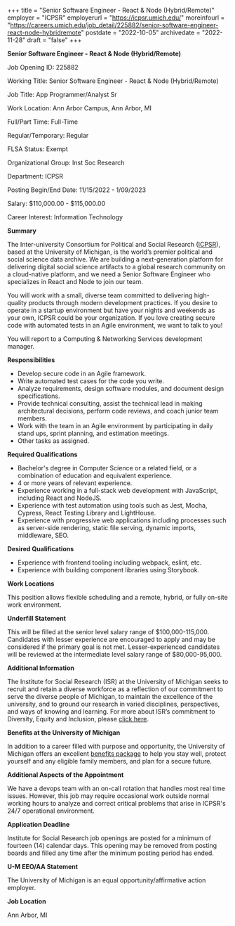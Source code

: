 +++
title = "Senior Software Engineer - React & Node (Hybrid/Remote)"
employer = "ICPSR"
employerurl = "https://icpsr.umich.edu/"
moreinfourl = "https://careers.umich.edu/job_detail/225882/senior-software-engineer-react-node-hybridremote"
postdate = "2022-10-05"
archivedate = "2022-11-28"
draft = "false"
+++

**Senior Software Engineer - React & Node (Hybrid/Remote)**


Job Opening ID: 225882

Working Title: Senior Software Engineer - React & Node (Hybrid/Remote)

Job Title: App Programmer/Analyst Sr

Work Location: Ann Arbor Campus, Ann Arbor, MI

Full/Part Time: Full-Time

Regular/Temporary: Regular

FLSA Status: Exempt

Organizational Group: Inst Soc Research

Department: ICPSR

Posting Begin/End Date:
11/15/2022 - 1/09/2023

Salary: $110,000.00 - $115,000.00

Career Interest: Information Technology

**Summary**

The Inter-university Consortium for Political and Social Research ([ICPSR](https://www.icpsr.umich.edu)), based at the University of Michigan, is the world’s premier political and social science data archive.  We are building a next-generation platform for delivering digital social science artifacts to a global research community on a cloud-native platform, and we need a Senior Software Engineer who specializes in React and Node to join our team.

You will work with a small, diverse team committed to delivering high-quality products through modern development practices. If you desire to operate in a startup environment but have your nights and weekends as your own, ICPSR could be your organization. If you love creating secure code with automated tests in an Agile environment, we want to talk to you! 

You will report to a Computing & Networking Services development manager.

**Responsibilities**

- Develop secure code in an Agile framework.
- Write automated test cases for the code you write.
- Analyze requirements, design software modules, and document design specifications.
- Provide technical consulting, assist the technical lead in making architectural decisions, perform code reviews, and coach junior team members.
- Work with the team in an Agile environment by participating in daily stand ups, sprint planning, and estimation meetings.
- Other tasks as assigned.

**Required Qualifications**

- Bachelor's degree in Computer Science or a related field, or a combination of education and equivalent experience.
- 4 or more years of relevant experience.
- Experience working in a full-stack web development with JavaScript, including React and NodeJS.
- Experience with test automation using tools such as Jest, Mocha, Cypress, React Testing Library and LightHouse.
- Experience with progressive web applications including processes such as server-side rendering, static file serving, dynamic imports, middleware, SEO.

**Desired Qualifications**

- Experience with frontend tooling including webpack, eslint, etc.
- Experience with building component libraries using Storybook.

**Work Locations**

This position allows flexible scheduling and a remote, hybrid, or fully on-site work environment.

**Underfill Statement**

This will be filled at the senior level salary range of $100,000-115,000. Candidates with lesser experience are encouraged to apply and may be considered if the primary goal is not met. Lesser-experienced candidates will be reviewed at the intermediate level salary range of $80,000-95,000.

**Additional Information**

The Institute for Social Research (ISR) at the University of Michigan seeks to recruit and retain a diverse workforce as a reflection of our commitment to serve the diverse people of Michigan, to maintain the excellence of the university, and to ground our research in varied disciplines, perspectives, and ways of knowing and learning. For more about ISR’s commitment to Diversity, Equity and Inclusion, please [click here](https://isr.umich.edu/about/diversity/).

**Benefits at the University of Michigan**

In addition to a career filled with purpose and opportunity, the University of Michigan offers an excellent [benefits package](https://hr.umich.edu/benefits-wellness) to help you stay well, protect yourself and any eligible family members, and plan for a secure future.

**Additional Aspects of the Appointment**

We have a devops team with an on-call rotation that handles most real time issues.  However, this job may require occasional work outside normal working hours to analyze and correct critical problems that arise in ICPSR's 24/7 operational environment.

**Application Deadline**

Institute for Social Research job openings are posted for a minimum of fourteen (14) calendar days. This opening may be removed from posting boards and filled any time after the minimum posting period has ended.

**U-M EEO/AA Statement**

The University of Michigan is an equal opportunity/affirmative action employer.

**Job Location**

Ann Arbor, MI
